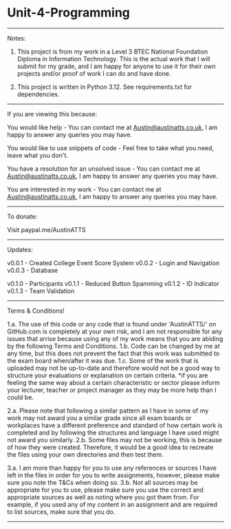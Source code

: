 
# Unit-4-Programming

------------------------------------------------------------------------------------------------------------
Notes:
1. This project is from my work in a Level 3 BTEC National Foundation Diploma in Information Technology. This is the actual work that I will submit for my grade, and I am happy for anyone to use it for their own projects and/or proof of work I can do and have done.

2. This project is written in Python 3.12. See requirements.txt for dependencies.
------------------------------------------------------------------------------------------------------------
If you are viewing this because:

You would like help - 
You can contact me at Austin@austinatts.co.uk, I am happy to answer any queries you may have.

You would like to use snippets of code -
Feel free to take what you need, leave what you don't. 

You have a resolution for an unsolved issue -
You can contact me at Austin@austinatts.co.uk, I am happy to answer any queries you may have.

You are interested in my work -
You can contact me at Austin@austinatts.co.uk, I am happy to answer any queries you may have.

------------------------------------------------------------------------------------------------------------
To donate:

Visit paypal.me/AustinATTS

------------------------------------------------------------------------------------------------------------
Updates: 

v0.0.1 - Created College Event Score System
v0.0.2 - Login and Navigation
v0.0.3 - Database

v0.1.0 - Participants
v0.1.1 - Reduced Button Spamming
v0.1.2 - ID Indicator
v0.1.3 - Team Validation

------------------------------------------------------------------------------------------------------------
Terms & Conditions!

1.a. The use of this code or any code that is found under 'AustinATTS/' on GitHub.com is completely at your own risk, and I am not responsible for any issues that arrise because using any of my work means that you are abiding by the following Terms and Conditions.
  1.b. Code can be changed by me at any time, but this does not prevent the fact that this work was submitted to the exam board when/after it was due. 
  1.c. Some of the work that is uploaded may not be up-to-date and therefore would not be a good way to structure your evaluations or explanation on certain criteria. *if you are feeling the same way about a certain characteristic or sector please inform your lecturer, teacher or project manager as they may be more help than I could be.
  
2.a. Please note that following a similar pattern as I have in some of my work may not award you a similar grade since all exam boards or workplaces have a different preference and standard of how certain work is completed and by following the structures and language I have used might not award you similarly.
  2.b. Some files may not be working, this is because of how they were created. Therefore, it would be a good idea to recreate the files using your own directories and then test them. 

3.a. I am more than happy for you to use any references or sources I have left in the files in order for you to write assignments, however, please make sure you note the T&Cs when doing so. 
  3.b. Not all sources may be appropriate for you to use, please make sure you use the correct and appropriate sources as well as noting where you got them from. For example, if you used any of my content in an assignment and are required to list sources, make sure that you do. 

------------------------------------------------------------------------------------------------------------
